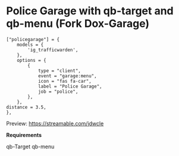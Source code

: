 # Police Garage with qb-target and qb-menu (Fork Dox-Garage) 

    ["policegarage"] = {
        models = {
            'ig_trafficwarden',
        },
        options = {
            {
                type = "client",
                event = "garage:menu",
                icon = "fas fa-car",
                label = "Police Garage",
                job = "police",
            },
        },
    distance = 3.5,
    },


Preview:
https://streamable.com/jdwcle

**Requirements**

qb-Target
qb-menu
